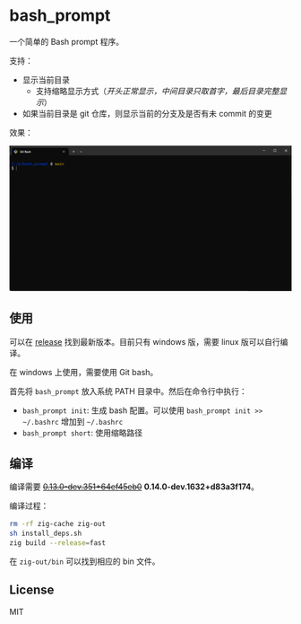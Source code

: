 # bash_prompt

一个简单的 Bash prompt 程序。

支持：

- 显示当前目录
  - 支持缩略显示方式（_开头正常显示，中间目录只取首字，最后目录完整显示_）
- 如果当前目录是 git 仓库，则显示当前的分支及是否有未 commit 的变更

效果：

![screenshot](screen.png)

## 使用

可以在 [release](https://github.com/yuekcc/bash_prompt/releases) 找到最新版本。目前只有 windows 版，需要 linux 版可以自行编译。

在 windows 上使用，需要使用 Git bash。

首先将 `bash_prompt` 放入系统 PATH 目录中。然后在命令行中执行：

- `bash_prompt init`: 生成 bash 配置。可以使用 `bash_prompt init >> ~/.bashrc` 增加到 `~/.bashrc`
- `bash_prompt short`: 使用缩略路径

## 编译

编译需要 ~~[0.13.0-dev.351+64ef45eb0](https://machengine.org/docs/nominated-zig/)~~ **0.14.0-dev.1632+d83a3f174**。

编译过程：

```sh
rm -rf zig-cache zig-out
sh install_deps.sh
zig build --release=fast
```

在 `zig-out/bin` 可以找到相应的 bin 文件。

## License

MIT
